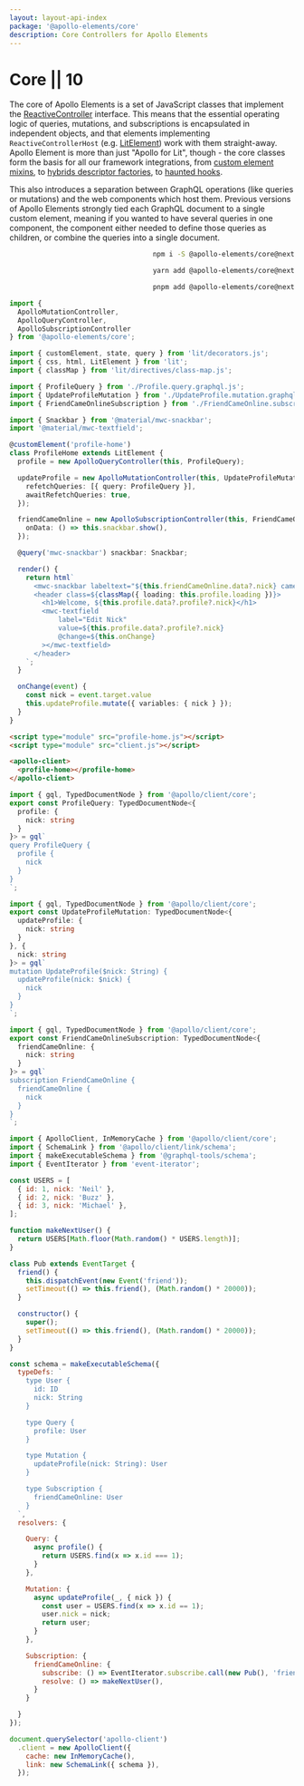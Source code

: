 ```yaml
---
layout: layout-api-index
package: '@apollo-elements/core'
description: Core Controllers for Apollo Elements
---
```

# Core || 10

The core of Apollo Elements is a set of JavaScript classes that implement the [ReactiveController](https://lit.dev/docs/composition/controllers/) interface. This means that the essential operating logic of queries, mutations, and subscriptions is encapsulated in independent objects, and that elements implementing `ReactiveControllerHost` (e.g. [LitElement](https://lit.dev/docs/components/overview/)) work with them straight-away. Apollo Element is more than just "Apollo for Lit", though - the core classes form the basis for all our framework integrations, from [custom element mixins](../libraries/mixins/), to [hybrids descriptor factories](../libraries/hybrids/), to [haunted hooks](../libraries/haunted/).

This also introduces a separation between GraphQL operations (like queries or mutations) and the web components which host them. Previous versions of Apollo Elements strongly tied each GraphQL document to a single custom element, meaning if you wanted to have several queries in one component, the component either needed to define those queries as children, or combine the queries into a single document.

<code-tabs collection="package-managers" default-tab="npm" align="end">

```bash tab npm
npm i -S @apollo-elements/core@next
```

```bash tab yarn
yarn add @apollo-elements/core@next
```

```bash tab pnpm
pnpm add @apollo-elements/core@next
```

</code-tabs>

```ts playground controller-host profile-home.ts
import {
  ApolloMutationController,
  ApolloQueryController,
  ApolloSubscriptionController
} from '@apollo-elements/core';

import { customElement, state, query } from 'lit/decorators.js';
import { css, html, LitElement } from 'lit';
import { classMap } from 'lit/directives/class-map.js';

import { ProfileQuery } from './Profile.query.graphql.js';
import { UpdateProfileMutation } from './UpdateProfile.mutation.graphql.js';
import { FriendCameOnlineSubscription } from './FriendCameOnline.subscription.graphql.js';

import { Snackbar } from '@material/mwc-snackbar';
import '@material/mwc-textfield';

@customElement('profile-home')
class ProfileHome extends LitElement {
  profile = new ApolloQueryController(this, ProfileQuery);

  updateProfile = new ApolloMutationController(this, UpdateProfileMutation, {
    refetchQueries: [{ query: ProfileQuery }],
    awaitRefetchQueries: true,
  });

  friendCameOnline = new ApolloSubscriptionController(this, FriendCameOnlineSubscription, {
    onData: () => this.snackbar.show(),
  });

  @query('mwc-snackbar') snackbar: Snackbar;

  render() {
    return html`
      <mwc-snackbar labeltext="${this.friendCameOnline.data?.nick} came online"></mwc-snackbar>
      <header class=${classMap({ loading: this.profile.loading })}>
        <h1>Welcome, ${this.profile.data?.profile?.nick}</h1>
        <mwc-textfield
            label="Edit Nick"
            value=${this.profile.data?.profile?.nick}
            @change=${this.onChange}
        ></mwc-textfield>
      </header>
    `;
  }

  onChange(event) {
    const nick = event.target.value
    this.updateProfile.mutate({ variables: { nick } });
  }
}
```

```html playground-file controller-host index.html
<script type="module" src="profile-home.js"></script>
<script type="module" src="client.js"></script>

<apollo-client>
  <profile-home></profile-home>
</apollo-client>
```

```ts playground-file controller-host Profile.query.graphql.ts
import { gql, TypedDocumentNode } from '@apollo/client/core';
export const ProfileQuery: TypedDocumentNode<{
  profile: {
    nick: string
  }
}> = gql`
query ProfileQuery {
  profile {
    nick
  }
}
`;
```

```ts playground-file controller-host UpdateProfile.mutation.graphql.ts
import { gql, TypedDocumentNode } from '@apollo/client/core';
export const UpdateProfileMutation: TypedDocumentNode<{
  updateProfile: {
    nick: string
  }
}, {
  nick: string
}> = gql`
mutation UpdateProfile($nick: String) {
  updateProfile(nick: $nick) {
    nick
  }
}
`;
```

```ts playground-file controller-host FriendCameOnline.subscription.graphql.ts
import { gql, TypedDocumentNode } from '@apollo/client/core';
export const FriendCameOnlineSubscription: TypedDocumentNode<{
  friendCameOnline: {
    nick: string
  }
}> = gql`
subscription FriendCameOnline {
  friendCameOnline {
    nick
  }
}
`;
```

```js playground-file controller-host client.js
import { ApolloClient, InMemoryCache } from '@apollo/client/core';
import { SchemaLink } from '@apollo/client/link/schema';
import { makeExecutableSchema } from '@graphql-tools/schema';
import { EventIterator } from 'event-iterator';

const USERS = [
  { id: 1, nick: 'Neil' },
  { id: 2, nick: 'Buzz' },
  { id: 3, nick: 'Michael' },
];

function makeNextUser() {
  return USERS[Math.floor(Math.random() * USERS.length)];
}

class Pub extends EventTarget {
  friend() {
    this.dispatchEvent(new Event('friend'));
    setTimeout(() => this.friend(), (Math.random() * 20000));
  }

  constructor() {
    super();
    setTimeout(() => this.friend(), (Math.random() * 20000));
  }
}

const schema = makeExecutableSchema({
  typeDefs: `
    type User {
      id: ID
      nick: String
    }

    type Query {
      profile: User
    }

    type Mutation {
      updateProfile(nick: String): User
    }

    type Subscription {
      friendCameOnline: User
    }
  `,
  resolvers: {

    Query: {
      async profile() {
        return USERS.find(x => x.id === 1);
      }
    },

    Mutation: {
      async updateProfile(_, { nick }) {
        const user = USERS.find(x => x.id == 1);
        user.nick = nick;
        return user;
      }
    },

    Subscription: {
      friendCameOnline: {
        subscribe: () => EventIterator.subscribe.call(new Pub(), 'friend'),
        resolve: () => makeNextUser(),
      }
    }

  }
});

document.querySelector('apollo-client')
  .client = new ApolloClient({
    cache: new InMemoryCache(),
    link: new SchemaLink({ schema }),
  });
```
